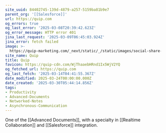 ```yaml
---
site_uuid: 84402745-139d-4879-a257-5159ba81b9e7
parent_org: '[[Salesforce]]'
url: https://quip.com
og_errors: true
og_last_error: '2025-03-08T20:39:42.623Z'
og_error_message: HTTP error 401
jina_last_request: '2025-03-09T06:45:03.924Z'
jina_error: fetch failed
image: >-
  https://quip-marketing.com/_next/static/_/static/images/social-share-quip.6fbc4455618f010b057181f0fb13fd87.png
site_name: Quip
title: Quip
favicon: https://quip-cdn.com/WjThaaebHRnd1Ix5WjV2YQ
og_fetched_url: https://quip.com
og_last_fetch: '2025-03-14T04:41:55.367Z'
date_modified: 2025-03-24T00:00:00.000Z
date_created: '2025-03-30T05:44:14.856Z'
tags:
- Productivity
- Advanced-Documents
- Networked-Notes
- Asynchronous-Communication
---
```











One of the [[Advanced Documents]], with a specialty in [[Realtime Collaboration]] and [[Salesforce]] integration.

